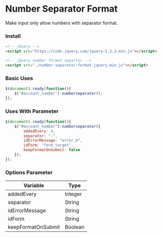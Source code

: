 # Number Separator Format
Make input only allow numbers with separator format.

### Install
```html
<!-- jQuery -->
<script src="https://code.jquery.com/jquery-2.2.3.min.js"></script>

<!-- jQuery number format separtor -->
<script	src="./number-separator-format.jquery.min.js"></script>
```

### Basic Uses
```javascript
$(document).ready(function(){
	$("#account_number").numberseparator();
});
```

### Uses With Parameter
```javascript
$(document).ready(function(){
	$("#account_number").numberseparator({
		addedEvery: 4,
		separator: "-",
		idErrorMessage: "error_m",
		idForm: "form_target",
		keepFormatOnSubmit: false
	});
});
```

### Options Parameter
Variable | Type
------------ | -------------
addedEvery | Integer
separator | String
idErrorMessage | String
idForm | String
keepFormatOnSubmit | Boolean
